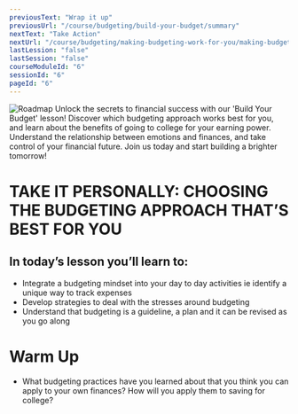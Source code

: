 ```yaml
---
previousText: "Wrap it up"
previousUrl: "/course/budgeting/build-your-budget/summary"
nextText: "Take Action"
nextUrl: "/course/budgeting/making-budgeting-work-for-you/making-budgeting-work-for-you"
lastLession: "false"
lastSession: "false"
courseModuleId: "6"
sessionId: "6"
pageId: "6"
---
```



![Roadmap](/assets/img/roadmap.png)
<sparkle-character-intro class="shift-up-overlap" position="right" character="yuna">
Unlock the secrets to financial success with our 'Build Your Budget' lesson! Discover which budgeting approach works best for you, and learn about the benefits of going to college for your earning power. Understand the relationship between emotions and finances, and take control of your financial future. Join us today and start building a brighter tomorrow!</sparkle-character-intro>
# TAKE IT PERSONALLY: CHOOSING THE BUDGETING APPROACH THAT’S BEST FOR YOU
## In today’s lesson you’ll learn to:
- Integrate a budgeting mindset into your day to day activities ie identify a unique way to track expenses 
- Develop strategies to deal with the stresses around budgeting 
- Understand that budgeting is a guideline, a plan and it can be revised as you go along


# Warm Up
- What budgeting practices have you learned about that you think you can apply to your own finances? How will you apply them to saving for college?
